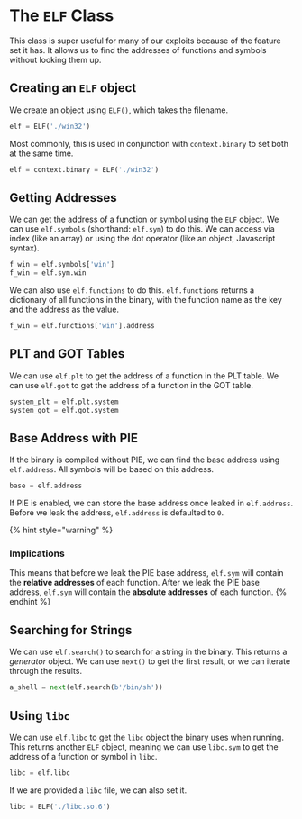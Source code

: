 # The `ELF` Class

This class is super useful for many of our exploits because of the feature set it has. It allows us to find the addresses of functions and symbols without looking them up.

## Creating an `ELF` object
We create an object using `ELF()`, which takes the filename.
```python
elf = ELF('./win32')
```

Most commonly, this is used in conjunction with `context.binary` to set both at the same time.
```python
elf = context.binary = ELF('./win32')
```

## Getting Addresses
We can get the address of a function or symbol using the `ELF` object.  We can use `elf.symbols` (shorthand: `elf.sym`) to do this.  We can access via index (like an array) or using the dot operator (like an object, Javascript syntax).
```python
f_win = elf.symbols['win']
f_win = elf.sym.win
```

We can also use `elf.functions` to do this.  `elf.functions` returns a dictionary of all functions in the binary, with the function name as the key and the address as the value.
```python
f_win = elf.functions['win'].address
```

## PLT and GOT Tables
We can use `elf.plt` to get the address of a function in the PLT table.  We can use `elf.got` to get the address of a function in the GOT table.
```python
system_plt = elf.plt.system
system_got = elf.got.system
```

## Base Address with PIE
If the binary is compiled without PIE, we can find the base address using `elf.address`. All symbols will be based on this address.
```python
base = elf.address
```

If PIE is enabled, we can store the base address once leaked in `elf.address`.  Before we leak the address, `elf.address` is defaulted to `0`.

{% hint style="warning" %}
### Implications
This means that before we leak the PIE base address, `elf.sym` will contain the **relative addresses** of each function.  After we leak the PIE base address, `elf.sym` will contain the **absolute addresses** of each function.
{% endhint %}

## Searching for Strings
We can use `elf.search()` to search for a string in the binary.  This returns a *generator* object.  We can use `next()` to get the first result, or we can iterate through the results.
```python
a_shell = next(elf.search(b'/bin/sh'))
```

## Using `libc`
We can use `elf.libc` to get the `libc` object the binary uses when running.  This returns another `ELF` object, meaning we can use `libc.sym` to get the address of a function or symbol in `libc`.
```python
libc = elf.libc
```

If we are provided a `libc` file, we can also set it.
```python
libc = ELF('./libc.so.6')
```


